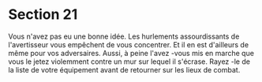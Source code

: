 # Section 21

Vous n'avez pas eu une bonne idée. Les hurlements
assourdissants de l'avertisseur vous empêchent de vous
concentrer. Et il en est d'ailleurs de même pour vos adversaires.
Aussi, à peine l'avez -vous mis en marche que vous le jetez
violemment contre un mur sur lequel il s'écrase. Rayez -le de la
liste de votre équipement avant de retourner sur les lieux de
combat.